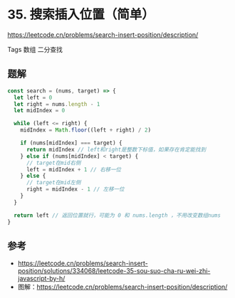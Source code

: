 # 35. 搜索插入位置（简单）

https://leetcode.cn/problems/search-insert-position/description/

Tags
数组
二分查找

## 题解

```js
const search = (nums, target) => {
  let left = 0
  let right = nums.length - 1
  let midIndex = 0

  while (left <= right) {
    midIndex = Math.floor((left + right) / 2)

    if (nums[midIndex] === target) {
      return midIndex // left和right是整数下标值，如果存在肯定能找到
    } else if (nums[midIndex] < target) {
      // target在mid右侧
      left = midIndex + 1 // 右移一位
    } else {
      // target在mid左侧
      right = midIndex - 1 // 左移一位
    }
  }

  return left // 返回位置就行，可能为 0 和 nums.length ，不用改变数组nums
}
```

## 参考

- https://leetcode.cn/problems/search-insert-position/solutions/334068/leetcode-35-sou-suo-cha-ru-wei-zhi-javascript-by-h/
- 图解：https://leetcode.cn/problems/search-insert-position/description/